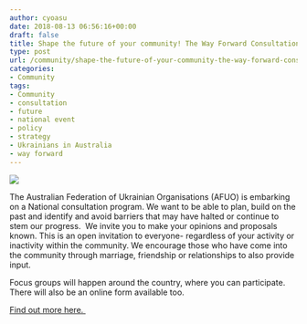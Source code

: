 ```yaml
---
author: cyoasu
date: 2018-08-13 06:56:16+00:00
draft: false
title: Shape the future of your community! The Way Forward Consultation
type: post
url: /community/shape-the-future-of-your-community-the-way-forward-consultation/
categories:
- Community
tags:
- Community
- consultation
- future
- national event
- policy
- strategy
- Ukrainians in Australia
- way forward
---
```


[![](http://www.ozeukes.com/wp-content/uploads/2018/08/way-forward.jpg)
](http://www.ozeukes.com/wp-content/uploads/2018/08/way-forward.jpg)

The Australian Federation of Ukrainian Organisations (AFUO) is embarking on a National consultation program. We want to be able to plan, build on the past and identify and avoid barriers that may have halted or continue to stem our progress.  We invite you to make your opinions and proposals known. This is an open invitation to everyone- regardless of your activity or inactivity within the community. We encourage those who have come into the community through marriage, friendship or relationships to also provide input.

Focus groups will happen around the country, where you can participate. There will also be an online form available too.

[Find out more here. ](http://ozeukes.com/wayforward)
